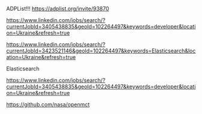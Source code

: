 ADPList!!!
https://adplist.org/invite/93870


https://www.linkedin.com/jobs/search/?currentJobId=3405438835&geoId=102264497&keywords=developer&location=Ukraine&refresh=true

https://www.linkedin.com/jobs/search/?currentJobId=3423521146&geoId=102264497&keywords=Elasticsearch&location=Ukraine&refresh=true

Elasticsearch

https://www.linkedin.com/jobs/search/?currentJobId=3405438835&geoId=102264497&keywords=developer&location=Ukraine&refresh=true

https://github.com/nasa/openmct

